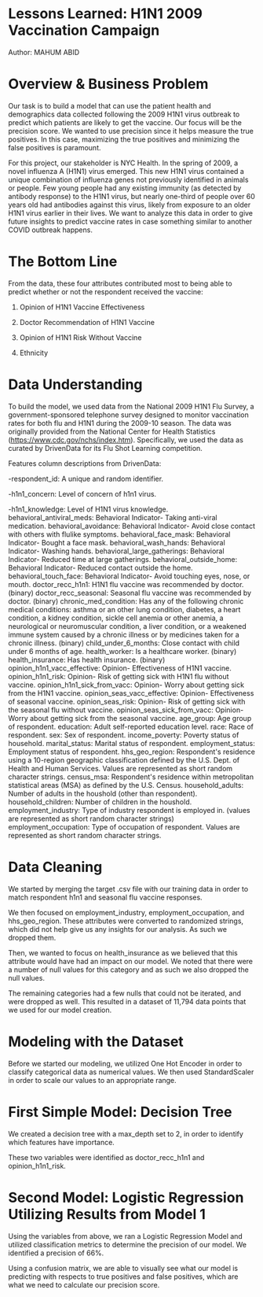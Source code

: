 # Lessons Learned: H1N1 2009 Vaccination Campaign
Author: MAHUM ABID

# Overview & Business Problem

Our task is to build a model that can use the patient health and demographics data collected following the 2009 H1N1 virus outbreak to predict which patients are likely to get the vaccine. Our focus will be the precision score. We wanted to use precision since it helps measure the true positives. In this case, maximizing the true positives and minimizing the false positives is paramount.

For this project, our stakeholder is NYC Health. In the spring of 2009, a novel influenza A (H1N1) virus emerged. This new H1N1 virus contained a unique combination of influenza genes not previously identified in animals or people. Few young people had any existing immunity (as detected by antibody response) to the H1N1 virus, but nearly one-third of people over 60 years old had antibodies against this virus, likely from exposure to an older H1N1 virus earlier in their lives. We want to analyze this data in order to give future insights to predict vaccine rates in case something similar to another COVID outbreak happens.

# The Bottom Line
From the data, these four attributes contributed most to being able to predict whether or not the respondent received the vaccine:

1. Opinion of H1N1 Vaccine Effectiveness

2. Doctor Recommendation of H1N1 Vaccine

3. Opinion of H1N1 Risk Without Vaccine

4. Ethnicity
# Data Understanding
To build the model, we used data from the National 2009 H1N1 Flu Survey, a government-sponsored telephone survey designed to monitor vaccination rates for both flu and H1N1 during the 2009-10 season. The data was originally provided from the National Center for Health Statistics (https://www.cdc.gov/nchs/index.htm). Specifically, we used the data as curated by DrivenData for its Flu Shot Learning competition.

Features column descriptions from DrivenData:

-respondent_id: A unique and random identifier.

-h1n1_concern: Level of concern of h1n1 virus.

-h1n1_knowledge: Level of H1N1 virus knowledge. behavioral_antiviral_meds: Behavioral Indicator- Taking anti-viral medication. behavioral_avoidance: Behavioral Indicator- Avoid close contact with others with flulike symptoms. behavioral_face_mask: Behavioral Indicator- Bought a face mask. behavioral_wash_hands: Behavioral Indicator- Washing hands. behavioral_large_gatherings: Behavioral Indicator- Reduced time at large gatherings. behavioral_outside_home: Behavioral Indicator- Reduced contact outside the home. behavioral_touch_face: Behavioral Indicator- Avoid touching eyes, nose, or mouth. doctor_recc_h1n1: H1N1 flu vaccine was recommended by doctor. (binary) doctor_recc_seasonal: Seasonal flu vaccine was recommended by doctor. (binary) chronic_med_condition: Has any of the following chronic medical conditions: asthma or an other lung condition, diabetes, a heart condition, a kidney condition, sickle cell anemia or other anemia, a neurological or neuromuscular condition, a liver condition, or a weakened immune system caused by a chronic illness or by medicines taken for a chronic illness. (binary) child_under_6_months: Close contact with child under 6 months of age. health_worker: Is a healthcare worker. (binary) health_insurance: Has health insurance. (binary) opinion_h1n1_vacc_effective: Opinion- Effectiveness of H1N1 vaccine. opinion_h1n1_risk: Opinion- Risk of getting sick with H1N1 flu without vaccine. opinion_h1n1_sick_from_vacc: Opinion- Worry about getting sick from the H1N1 vaccine. opinion_seas_vacc_effective: Opinion- Effectiveness of seasonal vaccine. opinion_seas_risk: Opinion- Risk of getting sick with the seasonal flu without vaccine. opinion_seas_sick_from_vacc: Opinion- Worry about getting sick from the seasonal vaccine. age_group: Age group of respondent. education: Adult self-reported education level. race: Race of respondent. sex: Sex of respondent. income_poverty: Poverty status of household. marital_status: Marital status of respondent. employment_status: Employment status of respondent. hhs_geo_region: Respondent's residence using a 10-region geographic classification defined by the U.S. Dept. of Health and Human Services. Values are represented as short random character strings. census_msa: Respondent's residence within metropolitan statistical areas (MSA) as defined by the U.S. Census. household_adults: Number of adults in the houshold (other than respondent). household_children: Number of children in the houshold. employment_industry: Type of industry respondent is employed in. (values are represented as short random character strings) employment_occupation: Type of occupation of respondent. Values are represented as short random character strings.

# Data Cleaning

We started by merging the target .csv file with our training data in order to match respondent h1n1 and seasonal flu vaccine responses.

We then focused on employment_industry, employment_occupation, and hhs_geo_region. These attributes were converted to randomized strings, which did not help give us any insights for our analysis. As such we dropped them.

Then, we wanted to focus on health_insurance as we believed that this attribute would have had an impact on our model. We noted that there were a number of null values for this category and as such we also dropped the null values.

The remaining categories had a few nulls that could not be iterated, and were dropped as well. This resulted in a dataset of 11,794 data points that we used for our model creation.

# Modeling with the Dataset

Before we started our modeling, we utilized One Hot Encoder in order to classify categorical data as numerical values. We then used StandardScaler in order to scale our values to an appropriate range.

# First Simple Model: Decision Tree

We created a decision tree with a max_depth set to 2, in order to identify which features have importance.

These two variables were identified as doctor_recc_h1n1 and opinion_h1n1_risk.

# Second Model: Logistic Regression Utilizing Results from Model 1

Using the variables from above, we ran a Logistic Regression Model and utilized classification metrics to determine the precision of our model. We identified a precision of 66%.

Using a confusion matrix, we are able to visually see what our model is predicting with respects to true positives and false positives, which are what we need to calculate our precision score.



